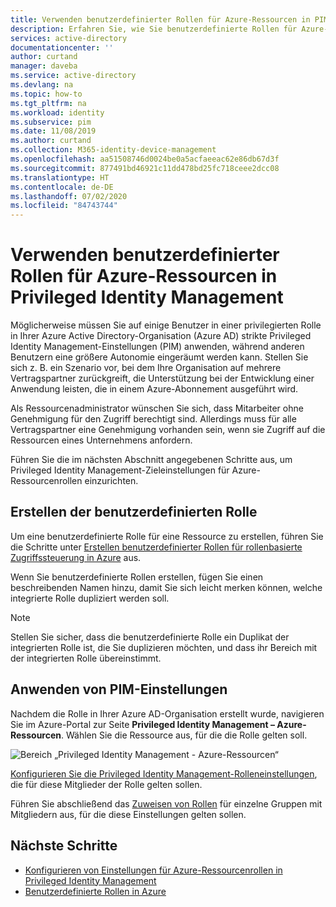 ```yaml
---
title: Verwenden benutzerdefinierter Rollen für Azure-Ressourcen in PIM – Azure AD | Microsoft-Dokumentation
description: Erfahren Sie, wie Sie benutzerdefinierte Rollen für Azure-Ressourcen in Azure AD Privileged Identity Management (PIM) verwenden.
services: active-directory
documentationcenter: ''
author: curtand
manager: daveba
ms.service: active-directory
ms.devlang: na
ms.topic: how-to
ms.tgt_pltfrm: na
ms.workload: identity
ms.subservice: pim
ms.date: 11/08/2019
ms.author: curtand
ms.collection: M365-identity-device-management
ms.openlocfilehash: aa51508746d0024be0a5acfaeeac62e86db67d3f
ms.sourcegitcommit: 877491bd46921c11dd478bd25fc718ceee2dcc08
ms.translationtype: HT
ms.contentlocale: de-DE
ms.lasthandoff: 07/02/2020
ms.locfileid: "84743744"
---
```

# <a name="use-custom-roles-for-azure-resources-in-privileged-identity-management"></a>Verwenden benutzerdefinierter Rollen für Azure-Ressourcen in Privileged Identity Management

Möglicherweise müssen Sie auf einige Benutzer in einer privilegierten Rolle in Ihrer Azure Active Directory-Organisation (Azure AD) strikte Privileged Identity Management-Einstellungen (PIM) anwenden, während anderen Benutzern eine größere Autonomie eingeräumt werden kann. Stellen Sie sich z. B. ein Szenario vor, bei dem Ihre Organisation auf mehrere Vertragspartner zurückgreift, die Unterstützung bei der Entwicklung einer Anwendung leisten, die in einem Azure-Abonnement ausgeführt wird.

Als Ressourcenadministrator wünschen Sie sich, dass Mitarbeiter ohne Genehmigung für den Zugriff berechtigt sind. Allerdings muss für alle Vertragspartner eine Genehmigung vorhanden sein, wenn sie Zugriff auf die Ressourcen eines Unternehmens anfordern.

Führen Sie die im nächsten Abschnitt angegebenen Schritte aus, um Privileged Identity Management-Zieleinstellungen für Azure-Ressourcenrollen einzurichten.

## <a name="create-the-custom-role"></a>Erstellen der benutzerdefinierten Rolle

Um eine benutzerdefinierte Rolle für eine Ressource zu erstellen, führen Sie die Schritte unter [Erstellen benutzerdefinierter Rollen für rollenbasierte Zugriffssteuerung in Azure](../role-based-access-control-custom-roles.md) aus.

Wenn Sie benutzerdefinierte Rollen erstellen, fügen Sie einen beschreibenden Namen hinzu, damit Sie sich leicht merken können, welche integrierte Rolle dupliziert werden soll.

> [!NOTE]
> Stellen Sie sicher, dass die benutzerdefinierte Rolle ein Duplikat der integrierten Rolle ist, die Sie duplizieren möchten, und dass ihr Bereich mit der integrierten Rolle übereinstimmt.

## <a name="apply-pim-settings"></a>Anwenden von PIM-Einstellungen

Nachdem die Rolle in Ihrer Azure AD-Organisation erstellt wurde, navigieren Sie im Azure-Portal zur Seite **Privileged Identity Management – Azure-Ressourcen**. Wählen Sie die Ressource aus, für die die Rolle gelten soll.

![Bereich „Privileged Identity Management - Azure-Ressourcen“](media/pim-resource-roles-custom-role-policy/aadpim-manage-azure-resource-some-there.png)

[Konfigurieren Sie die Privileged Identity Management-Rolleneinstellungen](pim-resource-roles-configure-role-settings.md), die für diese Mitglieder der Rolle gelten sollen.

Führen Sie abschließend das [Zuweisen von Rollen](pim-resource-roles-assign-roles.md) für einzelne Gruppen mit Mitgliedern aus, für die diese Einstellungen gelten sollen.

## <a name="next-steps"></a>Nächste Schritte

- [Konfigurieren von Einstellungen für Azure-Ressourcenrollen in Privileged Identity Management](pim-resource-roles-configure-role-settings.md)
- [Benutzerdefinierte Rollen in Azure](../../role-based-access-control/custom-roles.md)
